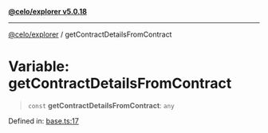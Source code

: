 [**@celo/explorer v5.0.18**](../README.md)

***

[@celo/explorer](../README.md) / getContractDetailsFromContract

# Variable: getContractDetailsFromContract

> `const` **getContractDetailsFromContract**: `any`

Defined in: [base.ts:17](https://github.com/celo-org/developer-tooling/blob/master/packages/sdk/explorer/src/base.ts#L17)
